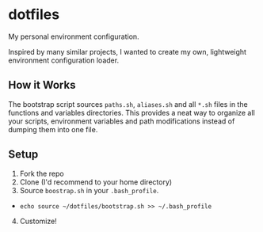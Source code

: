 # dotfiles
My personal environment configuration.

Inspired by many similar projects, I wanted to create my own, lightweight environment configuration loader.

## How it Works
The bootstrap script sources `paths.sh`, `aliases.sh` and all `*.sh` files in the functions and variables directories. This provides a neat way to organize all your scripts, environment variables and path modifications instead of dumping them into one file.

## Setup
1. Fork the repo
2. Clone (I'd recommend to your home directory)
3. Source `boostrap.sh` in your `.bash_profile`.
  * `echo source ~/dotfiles/bootstrap.sh >> ~/.bash_profile`
4. Customize!
